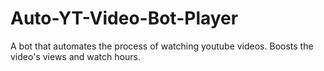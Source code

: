 # Auto-YT-Video-Bot-Player
A bot that automates the process of watching youtube videos. Boosts the video's views and watch hours.
